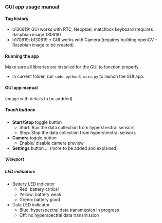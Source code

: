 ### GUI app usage manual
#### Tag history
- b130619: GUI works with RTC, Neopixel, matchbox keyboard (requires Raspbian image 130619)
- b170619: b130619 + GUI works with Camera (requires building openCV - Raspbian image to be created)

#### Running the app
Make sure all libraries are installed for the GUI to function properly.
- In current folder, run `sudo python3 main.py` to launch the GUI app.
#### GUI app manual
(image with details to be addded)
##### Touch buttons
- **Start/Stop** toggle button
  - Start: Run the data collection from hyperstrectral sensors
  - Stop: Stop the data collection from hyperstrectral sensors
- **Camera** toggle button
  - Enable/ disable camera preview
- **Settings** button
... (more to be added and explained)
##### Viewport
##### LED indicators
- Battery LED indicator
   - Red: battery critical
   - Yellow: battery weak
   - Green: battery good
- Data LED indicator
   - Blue: hyperspectral data transmission in progress
   - Off: no hyperspectral data transmission